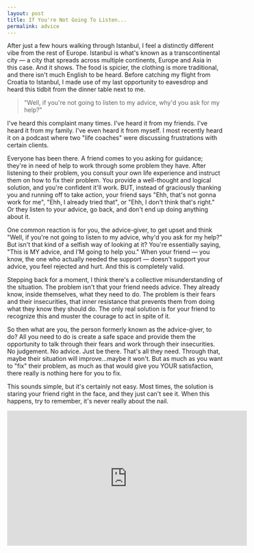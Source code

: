 ```yaml
---
layout: post
title: If You're Not Going To Listen...
permalink: advice
---
```

After just a few hours walking through Istanbul, I feel a distinctly different vibe from the rest of Europe. Istanbul is what's known as a transcontinental city — a city that spreads across multiple continents, Europe and Asia in this case.  And it shows. The food is spicier, the clothing is more traditional, and there isn't much English to be heard.  Before catching my flight from Croatia to Istanbul, I made use of my last opportunity to eavesdrop and heard this tidbit from the dinner table next to me.

> "Well, if you're not going to listen to my advice, why'd you ask for my help?"

I've heard this complaint many times.  I've heard it from my friends. I've heard it from my family. I've even heard it from myself. I most recently heard it on a podcast where two "life coaches" were discussing frustrations with certain clients.

Everyone has been there. A friend comes to you asking for guidance; they're in need of help to work through some problem they have. After listening to their problem, you consult your own life experience and instruct them on how to fix their problem. You provide a well-thought and logical solution, and you're confident it'll work. BUT, instead of graciously thanking you and running off to take action, your friend says "Ehh, that's not gonna work for me", "Ehh, I already tried that", or "Ehh, I don't think that's right." Or they listen to your advice, go back, and don't end up doing anything about it.

One common reaction is for you, the advice-giver, to get upset and think "Well, if you're not going to listen to my advice, why'd you ask for my help?" But isn't that kind of a selfish way of looking at it? You're essentially saying, "This is MY advice, and I'M going to help you." When your friend — you know, the one who actually needed the support — doesn't support your advice, you feel rejected and hurt. And this is completely valid.

Stepping back for a moment, I think there's a collective misunderstanding of the situation. The problem isn't that your friend needs advice.  They already know, inside themselves, what they need to do. The problem is their fears and their insecurities, that inner resistance that prevents them from doing what they know they should do. The only real solution is for your friend to recognize this and muster the courage to act in spite of it.

So then what are you, the person formerly known as the advice-giver, to do? All you need to do is create a safe space and provide them the opportunity to talk through their fears and work through their insecurities. No judgement. No advice. Just be there. That's all they need. Through that, maybe their situation will improve...maybe it won't. But as much as you want to "fix" their problem, as much as that would give you YOUR satisfaction, there really is nothing here for you to fix.

This sounds simple, but it's certainly not easy. Most times, the solution is staring your friend right in the face, and they just can't see it. When this happens, try to remember, it's never really about the nail.

<div class="video-container">

<iframe width="560" height="315" src="https://www.youtube.com/embed/-4EDhdAHrOg?rel=0&amp;showinfo=0" frameborder="0" allowfullscreen></iframe>

</div>
